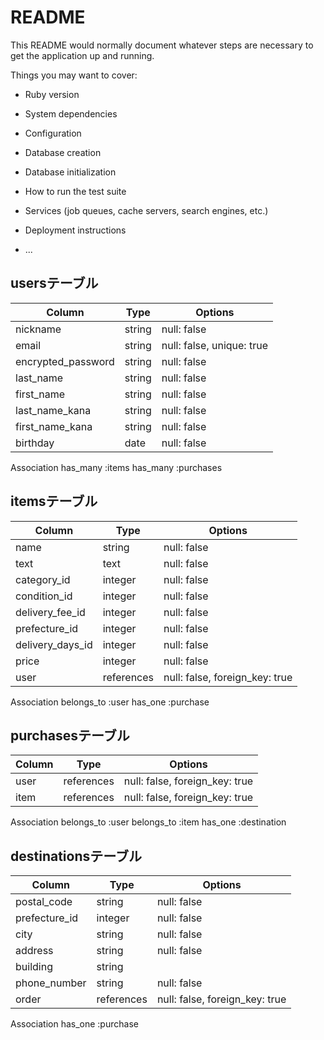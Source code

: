 # README

This README would normally document whatever steps are necessary to get the
application up and running.

Things you may want to cover:

* Ruby version

* System dependencies

* Configuration

* Database creation

* Database initialization

* How to run the test suite

* Services (job queues, cache servers, search engines, etc.)

* Deployment instructions

* ...

## usersテーブル
| Column              | Type   | Options                   |
| ------------------- | ------ | ------------------------- |
| nickname            | string | null: false               |
| email               | string | null: false, unique: true |
| encrypted_password | string | null: false               |
| last_name          | string | null: false               |
| first_name         | string | null: false               |
| last_name_kana    | string | null: false               |
| first_name_kana   | string | null: false               |
| birthday            | date   | null: false               |

Association
has_many :items
has_many :purchases


## itemsテーブル
| Column             | Type       | Options                         |
| ------------------ | ---------- | ------------------------------- |
| name               | string     | null: false                     |
| text               | text       | null: false                     |
| category_id       | integer    | null: false                     |
| condition_id      | integer    | null: false                     |
| delivery_fee_id  | integer    | null: false                     |
| prefecture_id     | integer    | null: false                     |
| delivery_days_id | integer    | null: false                     |
| price              | integer    | null: false                     |
| user               | references | null: false, foreign_key: true |

Association
belongs_to :user
has_one :purchase


## purchasesテーブル
| Column | Type       | Options                         |
| ------ | ---------- | ------------------------------- |
| user   | references | null: false, foreign_key: true |
| item   | references | null: false, foreign_key: true |

Association
belongs_to :user
belongs_to :item
has_one :destination

## destinationsテーブル
| Column         | Type       | Options                         |
| -------------- | ---------- | ------------------------------- |
| postal_code   | string     | null: false                     |
| prefecture_id | integer    | null: false                     |
| city           | string     | null: false                     |
| address        | string     | null: false                     |
| building       | string     |                                 |
| phone_number  | string     | null: false                     |
| order          | references | null: false, foreign_key: true |

Association
has_one :purchase
